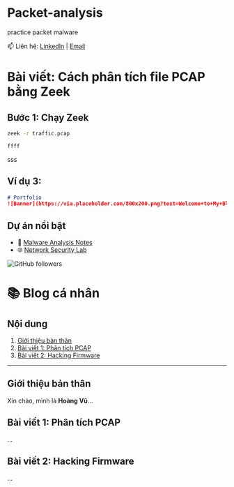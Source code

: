 # Packet-analysis
practice packet malware

📫 Liên hệ: [LinkedIn](https://linkedin.com/in/username) | [Email](mailto:youremail@example.com)

# Bài viết: Cách phân tích file PCAP bằng Zeek
## Bước 1: Chạy Zeek
```bash
zeek -r traffic.pcap

ffff
```
sss

## Ví dụ 3:
```markdown
# Portfolio
![Banner](https://via.placeholder.com/800x200.png?text=Welcome+to+My+Blog)
```
## Dự án nổi bật
- 🔎 [Malware Analysis Notes](https://github.com/username/malware-notes)
- 🌐 [Network Security Lab](https://github.com/username/netsec-lab)

![GitHub followers](https://img.shields.io/github/followers/username?style=social)

# 📚 Blog cá nhân

## Nội dung
1. [Giới thiệu bản thân](#giới-thiệu-bản-thân)
2. [Bài viết 1: Phân tích PCAP](#bài-viết-1-phân-tích-pcap)
3. [Bài viết 2: Hacking Firmware](#bài-viết-2-hacking-firmware)

---

## Giới thiệu bản thân
Xin chào, mình là **Hoàng Vũ**...

## Bài viết 1: Phân tích PCAP
...

## Bài viết 2: Hacking Firmware
...
